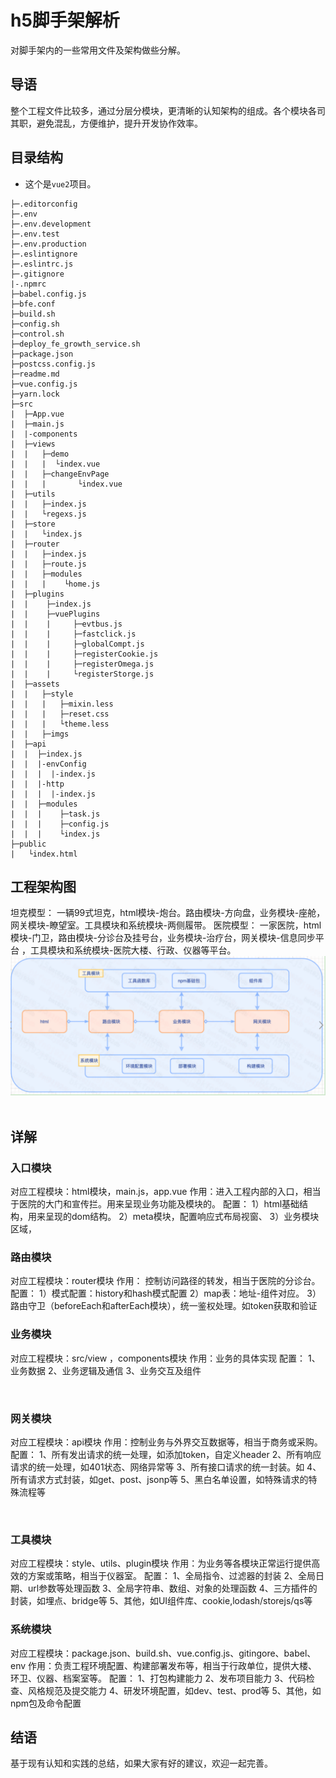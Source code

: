 # h5脚手架解析
对脚手架内的一些常用文件及架构做些分解。
## 导语
整个工程文件比较多，通过分层分模块，更清晰的认知架构的组成。各个模块各司其职，避免混乱，方便维护，提升开发协作效率。
## 目录结构
- 这个是`vue2`项目。
```
├─.editorconfig
├─.env
├─.env.development
├─.env.test
├─.env.production
├─.eslintignore
├─.eslintrc.js
├─.gitignore
|-.npmrc
├─babel.config.js
├─bfe.conf
├─build.sh
├─config.sh
├─control.sh
├─deploy_fe_growth_service.sh
├─package.json
├─postcss.config.js
├─readme.md
├─vue.config.js
├─yarn.lock
├─src
|  ├─App.vue
|  ├─main.js
|  |-components
|  ├─views
|  |   ├─demo
|  |   |  └index.vue
|  |   ├─changeEnvPage
|  |   |       └index.vue
|  ├─utils
|  |   ├─index.js
|  |   └regexs.js
|  ├─store
|  |   └index.js
|  ├─router
|  |   ├─index.js
|  |   ├─route.js
|  |   ├─modules
|  |   |    └home.js
|  ├─plugins
|  |    ├─index.js
|  |    ├─vuePlugins
|  |    |     ├─evtbus.js
|  |    |     ├─fastclick.js
|  |    |     ├─globalCompt.js
|  |    |     ├─registerCookie.js
|  |    |     ├─registerOmega.js
|  |    |     └registerStorge.js
|  ├─assets
|  |   ├─style
|  |   |   ├─mixin.less
|  |   |   ├─reset.css
|  |   |   └theme.less
|  |   ├─imgs
|  ├─api
|  |  ├─index.js
|  |  |-envConfig
|  |  |  |-index.js
|  |  |-http
|  |  |  |-index.js
|  |  ├─modules
|  |  |    ├─task.js
|  |  |    ├─config.js
|  |  |    └index.js
├─public
|   └index.html
```

## 工程架构图
坦克模型：
一辆99式坦克，html模块-炮台。路由模块-方向盘，业务模块-座舱，网关模块-瞭望室。工具模块和系统模块-两侧履带。
医院模型：
一家医院，html模块-门卫，路由模块-分诊台及挂号台，业务模块-治疗台，网关模块-信息同步平台 ，工具模块和系统模块-医院大楼、行政、仪器等平台。
‌‌![架构图](./imgs/dev37.png)
‌

## 详解
### 入口模块
对应工程模块：html模块，main.js，app.vue
作用：进入工程内部的入口，相当于医院的大门和宣传拦。用来呈现业务功能及模块的。
配置：
1）html基础结构，用来呈现的dom结构。
2）meta模块，配置响应式布局视窗、
3）业务模块区域，<div id="app"></div>

### 路由模块
对应工程模块：router模块
作用： 控制访问路径的转发，相当于医院的分诊台。
配置：
1）模式配置：history和hash模式配置
2）map表：地址-组件对应。
3）路由守卫（beforeEach和afterEach模块），统一鉴权处理。如token获取和验证
### 业务模块
对应工程模块：src/view ，components模块
作用：业务的具体实现
配置：
1、业务数据
2、业务逻辑及通信
3、业务交互及组件

    
### 网关模块
对应工程模块：api模块
作用：控制业务与外界交互数据等，相当于商务或采购。
配置：
1、所有发出请求的统一处理，如添加token，自定义header
2、所有响应请求的统一处理，如401状态、网络异常等
3、所有接口请求的统一封装。如
4、所有请求方式封装，如get、post、jsonp等
5、黑白名单设置，如特殊请求的特殊流程等

    
### 工具模块
对应工程模块：style、utils、plugin模块
作用：为业务等各模块正常运行提供高效的方案或策略，相当于仪器室。
配置：
1、全局指令、过滤器的封装
2、全局日期、url参数等处理函数
3、全局字符串、数组、对象的处理函数
4、三方插件的封装，如埋点、bridge等
5、其他，如UI组件库、cookie,lodash/storejs/qs等
   
### 系统模块
对应工程模块：package.json、build.sh、vue.config.js、gitingore、babel、env
作用：负责工程环境配置、构建部署发布等，相当于行政单位，提供大楼、环卫、仪器、档案室等。
配置：
1、打包构建能力
2、发布项目能力
3、代码检查、风格规范及提交能力
4、研发环境配置，如dev、test、prod等
5、其他，如npm包及命令配置

## 结语

基于现有认知和实践的总结，如果大家有好的建议，欢迎一起完善。
